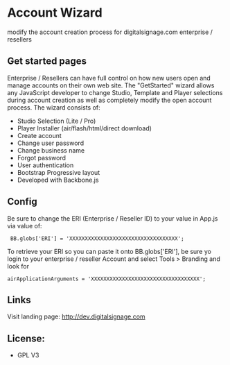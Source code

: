 Account Wizard 
====================================
modify the account creation process for digitalsignage.com enterprise / resellers

Get started pages
-----------------------------------------------------------------------------------------
Enterprise / Resellers can have full control on how new users open and manage accounts on their own web site. The "GetStarted" wizard allows any JavaScript developer to change Studio, Template and Player selections during account creation as well as completely modify the open account process.
The wizard consists of:

 - Studio Selection (Lite / Pro)   
 - Player Installer (air/flash/html/direct download)
 - Create account
 - Change user password
 - Change business name
 - Forgot password
 - User authentication
 - Bootstrap Progressive layout
 - Developed with Backbone.js  
 

Config
-------------------------
Be sure to change the ERI (Enterprise / Reseller ID) to your value in App.js via value of:

```
 BB.globs['ERI'] = 'XXXXXXXXXXXXXXXXXXXXXXXXXXXXXXXXXXX';
```
To retrieve your ERI so you can paste it onto BB.globs['ERI'], be sure yo login to your enterprise / reseller Account and select Tools > Branding and look for 
  
  ```
  airApplicationArguments = 'XXXXXXXXXXXXXXXXXXXXXXXXXXXXXXXXXXX';
  ```

Links
-------------------------
Visit landing page: http://dev.digitalsignage.com

License:
------------------------------------------------------------------------
- GPL V3


